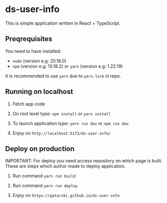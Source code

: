 # ds-user-info

This is simple application written in React + TypeScript.

## Preqrequisites

You need to have installed:

- `node` (version e.g: 20.18.0)
- `npm` (version e.g: 10.18.2) or `yarn` (version e.g: 1.22.19)

It is recommended to use `yarn` due to `yarn.lock` in repo.

## Running on localhost

1. Fetch app code

2. On root level type: `npm install` or `yarn install`

3. To launch application type: `yarn run dev` or `npm run dev`

4. Enjoy on `http://localhost:5173/ds-user-info/`

## Deploy on production
IMPORTANT: For deploy you need access repository on which page is built. These 
are steps which author made to deploy application.

1. Run command `yarn run build`

2. Run command `yarn run deploy`

3. Enjoy on `https://gatarski.github.io/ds-user-info`
